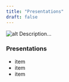 ```yaml
---
title: "Presentations"
draft: false
---
```


![alt](//via.placeholder.com/640x150)
Description...

### Presentations 
* item
* item
* item
